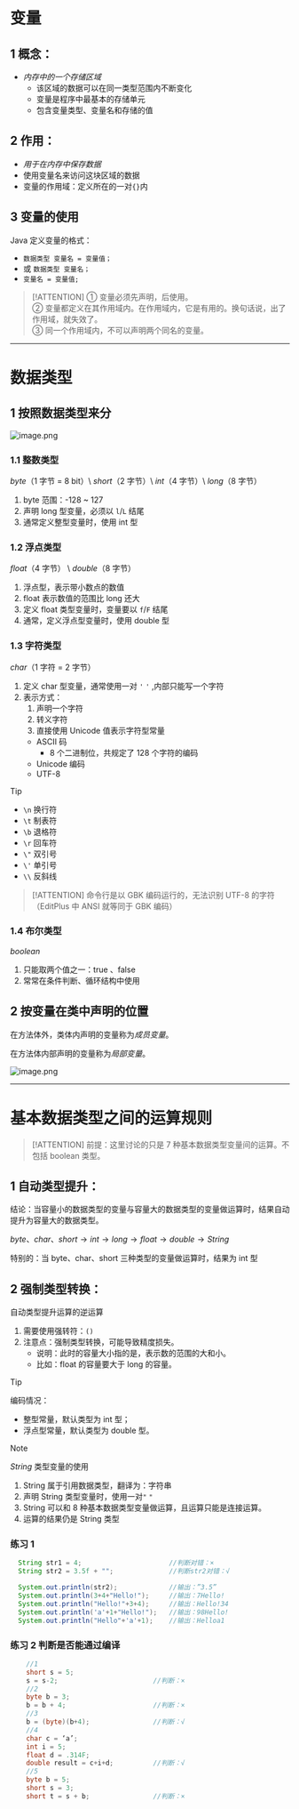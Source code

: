 # 变量
## 1 概念：	
- *内存中的一个存储区域*
  - 该区域的数据可以在同一类型范围内不断变化
  - 变量是程序中最基本的存储单元
  - 包含变量类型、变量名和存储的值

## 2 作用：
- *用于在内存中保存数据*
- 使用变量名来访问这块区域的数据
- 变量的作用域：定义所在的一对`{}`内

## 3 变量的使用

Java 定义变量的格式：
- `数据类型 变量名 = 变量值；`
- 或 `数据类型 变量名；`
- `变量名 = 变量值;`  

> [!ATTENTION]
> ① 变量必须先声明，后使用。  
> ② 变量都定义在其作用域内。在作用域内，它是有用的。换句话说，出了作用域，就失效了。  
> ③ 同一个作用域内，不可以声明两个同名的变量。  


---

# 数据类型

## 1 按照数据类型来分

![image.png](https://cdn.gxmnzl.xyz/img/SE0213.png)

### 1.1 整数类型

*byte*（1 字节 = 8 bit）\ *short*（2 字节）\ *int*（4 字节）\ *long*（8 字节）

1. byte 范围：-128 ~ 127
2. 声明 long 型变量，必须以 `l`/`L` 结尾
3. 通常定义整型变量时，使用 int 型

### 1.2 浮点类型

*float*（4 字节） \ *double*（8 字节）

1. 浮点型，表示带小数点的数值
2. float 表示数值的范围比 long 还大
3. 定义 float 类型变量时，变量要以 `f`/`F` 结尾
4. 通常，定义浮点型变量时，使用 double 型

### 1.3 字符类型

*char*（1 字符 = 2 字节）

1. 定义 char 型变量，通常使用一对  `'` `'` ,内部只能写一个字符
2. 表示方式：
   1. 声明一个字符
   2. 转义字符 
   3. 直接使用 Unicode 值表示字符型常量
   - ASCII 码
     - 8 个二进制位，共规定了 128 个字符的编码
   - Unicode 编码
   - UTF-8


> [!TIP]
> - `\n` 换行符
> - `\t` 制表符
> - `\b` 退格符
> - `\r` 回车符
> - `\"` 双引号
> - `\'` 单引号
> - `\\` 反斜线


> [!ATTENTION]
> 命令行是以 GBK 编码运行的，无法识别 UTF-8 的字符（EditPlus 中 ANSI 就等同于 GBK 编码）


### 1.4 布尔类型

*boolean*
	
1. 只能取两个值之一：true 、false
2. 常常在条件判断、循环结构中使用

## 2 按变量在类中声明的位置

在方法体外，类体内声明的变量称为*成员变量*。  

在方法体内部声明的变量称为*局部变量*。

![image.png](https://cdn.gxmnzl.xyz/img/SE0214.png)


---

# 基本数据类型之间的运算规则

> [!ATTENTION]
> 前提：这里讨论的只是 7 种基本数据类型变量间的运算。不包括 boolean 类型。

## 1 自动类型提升：

结论：当容量小的数据类型的变量与容量大的数据类型的变量做运算时，结果自动提升为容量大的数据类型。

$byte、char、short → int → long → float → double → String$

特别的：当 byte、char、short 三种类型的变量做运算时，结果为 int 型

## 2 强制类型转换：

自动类型提升运算的逆运算

1. 需要使用强转符：`()`
2. 注意点：强制类型转换，可能导致精度损失。
	- 说明：此时的容量大小指的是，表示数的范围的大和小。
	- 比如：float 的容量要大于 long 的容量。

> [!TIP]
> 编码情况：
> - 整型常量，默认类型为 int 型；
> - 浮点型常量，默认类型为 double 型。

> [!NOTE]
> *String* 类型变量的使用
> 1. String 属于引用数据类型，翻译为：字符串
> 2. 声明 String 类型变量时，使用一对`"` `"`
> 3. String 可以和 8 种基本数据类型变量做运算，且运算只能是连接运算。
> 4. 运算的结果仍是 String 类型
​

### 练习 1

```java
  String str1 = 4;                      //判断对错：×
  String str2 = 3.5f + "";              //判断str2对错：√

  System.out.println(str2);             //输出：”3.5” 
  System.out.println(3+4+"Hello!");     //输出：7Hello! 
  System.out.println("Hello!"+3+4);     //输出：Hello!34 
  System.out.println('a'+1+"Hello!");   //输出：98Hello! 
  System.out.println("Hello"+'a'+1);    //输出：Helloa1
```

### 练习 2	判断是否能通过编译

```java
    //1
    short s = 5; 
    s = s-2;                        //判断：×
    //2
    byte b = 3; 
    b = b + 4;                      //判断：×
    //3
    b = (byte)(b+4);                //判断：√ 
    //4	
    char c = ‘a’; 
    int i = 5; 
    float d = .314F; 
    double result = c+i+d;          //判断：√ 
    //5	
    byte b = 5; 
    short s = 3; 
    short t = s + b;                //判断：×
```


